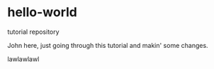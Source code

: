 # hello-world
tutorial repository

John here, just going through this tutorial and makin' some changes.

lawlawlawl
